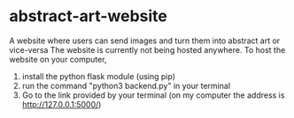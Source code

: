 # abstract-art-website
A website where users can send images and turn them into abstract art or vice-versa
The website is currently not being hosted anywhere. To host the website on your computer,
1. install the python flask module (using pip)
2. run the command "python3 backend.py" in your terminal
3. Go to the link provided by your terminal (on my computer the address is http://127.0.0.1:5000/)
